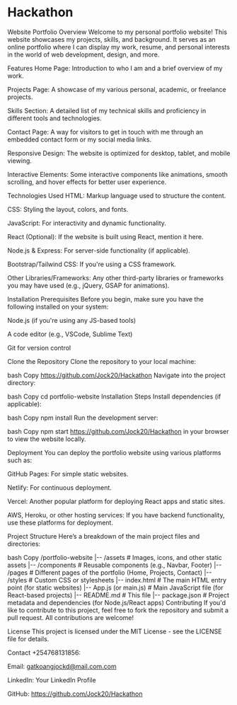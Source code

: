 # Hackathon
Website Portfolio
Overview
Welcome to my personal portfolio website! This website showcases my projects, skills, and background. It serves as an online portfolio where I can display my work, resume, and personal interests in the world of web development, design, and more.

Features
Home Page: Introduction to who I am and a brief overview of my work.

Projects Page: A showcase of my various personal, academic, or freelance projects.

Skills Section: A detailed list of my technical skills and proficiency in different tools and technologies.

Contact Page: A way for visitors to get in touch with me through an embedded contact form or my social media links.

Responsive Design: The website is optimized for desktop, tablet, and mobile viewing.

Interactive Elements: Some interactive components like animations, smooth scrolling, and hover effects for better user experience.

Technologies Used
HTML: Markup language used to structure the content.

CSS: Styling the layout, colors, and fonts.

JavaScript: For interactivity and dynamic functionality.

React (Optional): If the website is built using React, mention it here.

Node.js & Express: For server-side functionality (if applicable).

Bootstrap/Tailwind CSS: If you're using a CSS framework.

Other Libraries/Frameworks: Any other third-party libraries or frameworks you may have used (e.g., jQuery, GSAP for animations).

Installation
Prerequisites
Before you begin, make sure you have the following installed on your system:

Node.js (if you're using any JS-based tools)

A code editor (e.g., VSCode, Sublime Text)

Git for version control

Clone the Repository
Clone the repository to your local machine:

bash
Copy
https://github.com/Jock20/Hackathon
Navigate into the project directory:

bash
Copy
cd portfolio-website
Installation Steps
Install dependencies (if applicable):

bash
Copy
npm install
Run the development server:

bash
Copy
npm start
https://github.com/Jock20/Hackathon in your browser to view the website locally.

Deployment
You can deploy the portfolio website using various platforms such as:

GitHub Pages: For simple static websites.

Netlify: For continuous deployment.

Vercel: Another popular platform for deploying React apps and static sites.

AWS, Heroku, or other hosting services: If you have backend functionality, use these platforms for deployment.

Project Structure
Here’s a breakdown of the main project files and directories:

bash
Copy
/portfolio-website
|-- /assets             # Images, icons, and other static assets
|-- /components         # Reusable components (e.g., Navbar, Footer)
|-- /pages              # Different pages of the portfolio (Home, Projects, Contact)
|-- /styles             # Custom CSS or stylesheets
|-- index.html          # The main HTML entry point (for static websites)
|-- App.js (or main.js) # Main JavaScript file (for React-based projects)
|-- README.md           # This file
|-- package.json        # Project metadata and dependencies (for Node.js/React apps)
Contributing
If you'd like to contribute to this project, feel free to fork the repository and submit a pull request. All contributions are welcome!

License
This project is licensed under the MIT License - see the LICENSE file for details.

Contact
+254768131856:

Email: gatkoangjockd@mail.com.com

LinkedIn: Your LinkedIn Profile

GitHub: https://github.com/Jock20/Hackathon
